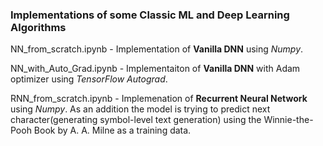 ### Implementations of some Classic ML and Deep Learning Algorithms
NN_from_scratch.ipynb - Implementation of **Vanilla DNN** using _Numpy_.

NN_with_Auto_Grad.ipynb - Implementaiton of **Vanilla DNN** with Adam optimizer using _TensorFlow Autograd_.

RNN_from_scratch.ipynb - Implemenation of **Recurrent Neural Network** using _Numpy_. As an addition the model is trying to predict next character(generating symbol-level text generation) using the 
Winnie-the-Pooh Book by A. A. Milne as a training data.
 
